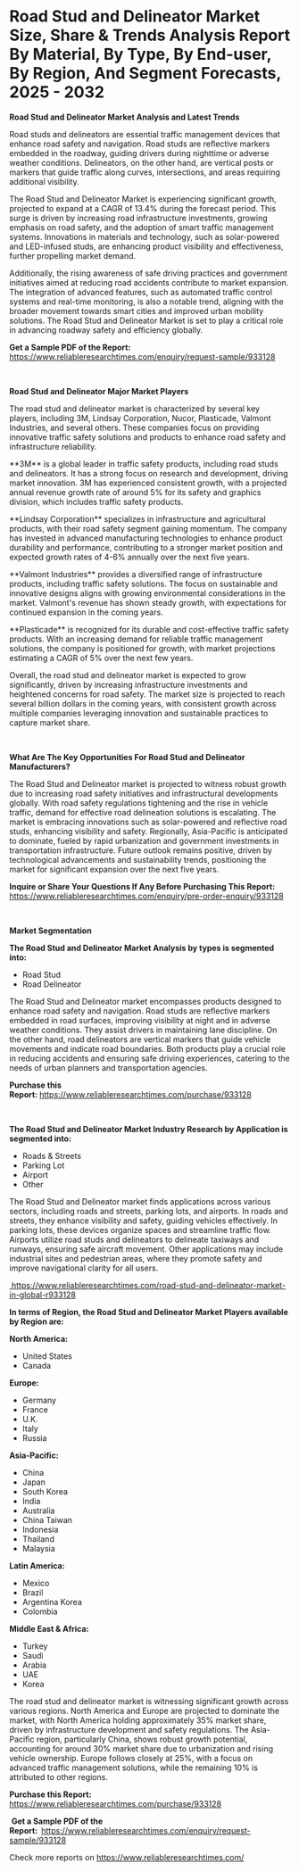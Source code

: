 <p><h1>Road Stud and Delineator Market Size, Share & Trends Analysis Report By Material, By Type, By End-user, By Region, And Segment Forecasts, 2025 - 2032</h1></p><p><strong>Road Stud and Delineator Market Analysis and Latest Trends</strong></p>
<p><p>Road studs and delineators are essential traffic management devices that enhance road safety and navigation. Road studs are reflective markers embedded in the roadway, guiding drivers during nighttime or adverse weather conditions. Delineators, on the other hand, are vertical posts or markers that guide traffic along curves, intersections, and areas requiring additional visibility.</p><p>The Road Stud and Delineator Market is experiencing significant growth, projected to expand at a CAGR of 13.4% during the forecast period. This surge is driven by increasing road infrastructure investments, growing emphasis on road safety, and the adoption of smart traffic management systems. Innovations in materials and technology, such as solar-powered and LED-infused studs, are enhancing product visibility and effectiveness, further propelling market demand.</p><p>Additionally, the rising awareness of safe driving practices and government initiatives aimed at reducing road accidents contribute to market expansion. The integration of advanced features, such as automated traffic control systems and real-time monitoring, is also a notable trend, aligning with the broader movement towards smart cities and improved urban mobility solutions. The Road Stud and Delineator Market is set to play a critical role in advancing roadway safety and efficiency globally.</p></p>
<p><strong>Get a Sample PDF of the Report:&nbsp;</strong> <a href="https://www.reliableresearchtimes.com/enquiry/request-sample/933128?utm_campaign=3511&utm_medium=2&utm_source=Github&utm_content=ia&utm_term=21032025&utm_id=road-stud-and-delineator">https://www.reliableresearchtimes.com/enquiry/request-sample/933128</a></p>
<p>&nbsp;</p>
<p><strong>Road Stud and Delineator Major Market Players</strong></p>
<p><p>The road stud and delineator market is characterized by several key players, including 3M, Lindsay Corporation, Nucor, Plasticade, Valmont Industries, and several others. These companies focus on providing innovative traffic safety solutions and products to enhance road safety and infrastructure reliability.</p><p>**3M** is a global leader in traffic safety products, including road studs and delineators. It has a strong focus on research and development, driving market innovation. 3M has experienced consistent growth, with a projected annual revenue growth rate of around 5% for its safety and graphics division, which includes traffic safety products.</p><p>**Lindsay Corporation** specializes in infrastructure and agricultural products, with their road safety segment gaining momentum. The company has invested in advanced manufacturing technologies to enhance product durability and performance, contributing to a stronger market position and expected growth rates of 4-6% annually over the next five years.</p><p>**Valmont Industries** provides a diversified range of infrastructure products, including traffic safety solutions. The focus on sustainable and innovative designs aligns with growing environmental considerations in the market. Valmont's revenue has shown steady growth, with expectations for continued expansion in the coming years.</p><p>**Plasticade** is recognized for its durable and cost-effective traffic safety products. With an increasing demand for reliable traffic management solutions, the company is positioned for growth, with market projections estimating a CAGR of 5% over the next few years.</p><p>Overall, the road stud and delineator market is expected to grow significantly, driven by increasing infrastructure investments and heightened concerns for road safety. The market size is projected to reach several billion dollars in the coming years, with consistent growth across multiple companies leveraging innovation and sustainable practices to capture market share.</p></p>
<p>&nbsp;</p>
<p><strong>What Are The Key Opportunities For Road Stud and Delineator Manufacturers?</strong></p>
<p><p>The Road Stud and Delineator market is projected to witness robust growth due to increasing road safety initiatives and infrastructural developments globally. With road safety regulations tightening and the rise in vehicle traffic, demand for effective road delineation solutions is escalating. The market is embracing innovations such as solar-powered and reflective road studs, enhancing visibility and safety. Regionally, Asia-Pacific is anticipated to dominate, fueled by rapid urbanization and government investments in transportation infrastructure. Future outlook remains positive, driven by technological advancements and sustainability trends, positioning the market for significant expansion over the next five years.</p></p>
<p><strong>Inquire or Share Your Questions If Any Before Purchasing This Report:</strong> <a href="https://www.reliableresearchtimes.com/enquiry/pre-order-enquiry/933128?utm_campaign=3511&utm_medium=2&utm_source=Github&utm_content=ia&utm_term=21032025&utm_id=road-stud-and-delineator">https://www.reliableresearchtimes.com/enquiry/pre-order-enquiry/933128</a></p>
<p>&nbsp;</p>
<p><strong>Market Segmentation</strong></p>
<p><strong>The Road Stud and Delineator Market Analysis by types is segmented into:</strong></p>
<p><ul><li>Road Stud</li><li>Road Delineator</li></ul></p>
<p><p>The Road Stud and Delineator market encompasses products designed to enhance road safety and navigation. Road studs are reflective markers embedded in road surfaces, improving visibility at night and in adverse weather conditions. They assist drivers in maintaining lane discipline. On the other hand, road delineators are vertical markers that guide vehicle movements and indicate road boundaries. Both products play a crucial role in reducing accidents and ensuring safe driving experiences, catering to the needs of urban planners and transportation agencies.</p></p>
<p><strong>Purchase this Report:&nbsp;</strong><a href="https://www.reliableresearchtimes.com/purchase/933128?utm_campaign=3511&utm_medium=2&utm_source=Github&utm_content=ia&utm_term=21032025&utm_id=road-stud-and-delineator">https://www.reliableresearchtimes.com/purchase/933128</a></p>
<p>&nbsp;</p>
<p><strong>The Road Stud and Delineator Market Industry Research by Application is segmented into:</strong></p>
<p><ul><li>Roads & Streets</li><li>Parking Lot</li><li>Airport</li><li>Other</li></ul></p>
<p><p>The Road Stud and Delineator market finds applications across various sectors, including roads and streets, parking lots, and airports. In roads and streets, they enhance visibility and safety, guiding vehicles effectively. In parking lots, these devices organize spaces and streamline traffic flow. Airports utilize road studs and delineators to delineate taxiways and runways, ensuring safe aircraft movement. Other applications may include industrial sites and pedestrian areas, where they promote safety and improve navigational clarity for all users.</p></p>
<p><a href="https://www.reliableresearchtimes.com/road-stud-and-delineator-market-in-global-r933128?utm_campaign=3511&utm_medium=2&utm_source=Github&utm_content=ia&utm_term=21032025&utm_id=road-stud-and-delineator">&nbsp;https://www.reliableresearchtimes.com/road-stud-and-delineator-market-in-global-r933128</a></p>
<p><strong>In terms of Region, the Road Stud and Delineator Market Players available by Region are:</strong></p>
<p>
    <p> <strong> North America: </strong>
        <ul>
            <li>United States</li>
            <li>Canada</li>
        </ul>
        </p> 
    <p> <strong> Europe: </strong>
        <ul>
            <li>Germany</li>
            <li>France</li>
            <li>U.K.</li>
            <li>Italy</li>
            <li>Russia</li>
        </ul>
        </p> 
    <p> <strong> Asia-Pacific: </strong>
        <ul>
            <li>China</li>
            <li>Japan</li>
            <li>South Korea</li>
            <li>India</li>
            <li>Australia</li>
            <li>China Taiwan</li>
            <li>Indonesia</li>
            <li>Thailand</li>
            <li>Malaysia</li>
        </ul>
        </p> 
    <p> <strong> Latin America: </strong>
        <ul>
            <li>Mexico</li>
            <li>Brazil</li>
            <li>Argentina Korea</li>
            <li>Colombia</li>
        </ul>
        </p> 
    <p> <strong> Middle East & Africa: </strong>
        <ul>
            <li>Turkey</li>
            <li>Saudi</li>
            <li>Arabia</li>
            <li>UAE</li>
            <li>Korea</li>
        </ul>
    </p>
    </p>
<p><p>The road stud and delineator market is witnessing significant growth across various regions. North America and Europe are projected to dominate the market, with North America holding approximately 35% market share, driven by infrastructure development and safety regulations. The Asia-Pacific region, particularly China, shows robust growth potential, accounting for around 30% market share due to urbanization and rising vehicle ownership. Europe follows closely at 25%, with a focus on advanced traffic management solutions, while the remaining 10% is attributed to other regions.</p></p>
<p><strong>Purchase this Report: </strong><a href="https://www.reliableresearchtimes.com/purchase/933128?utm_campaign=3511&utm_medium=2&utm_source=Github&utm_content=ia&utm_term=21032025&utm_id=road-stud-and-delineator">https://www.reliableresearchtimes.com/purchase/933128</a></p>
<p>&nbsp;<strong>Get a Sample PDF of the Report:&nbsp;&nbsp;</strong><a href="https://www.reliableresearchtimes.com/enquiry/request-sample/933128?utm_campaign=3511&utm_medium=2&utm_source=Github&utm_content=ia&utm_term=21032025&utm_id=road-stud-and-delineator">https://www.reliableresearchtimes.com/enquiry/request-sample/933128</a></p>
<p><strong></strong></p>
<p>Check more reports on <a href="https://www.reliableresearchtimes.com/?utm_campaign=3511&utm_medium=2&utm_source=Github&utm_content=ia&utm_term=21032025&utm_id=road-stud-and-delineator">https://www.reliableresearchtimes.com/</a></p>